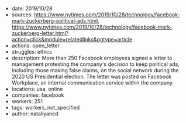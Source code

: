 - date: 2019/10/28
- sources: https://www.nytimes.com/2019/10/28/technology/facebook-mark-zuckerberg-political-ads.html, https://www.nytimes.com/2019/10/28/technology/facebook-mark-zuckerberg-letter.html?action=click&module=relatedlinks&pgtype=article
- actions: open_letter
- struggles: ethics
- description: More than 250 Facebook employees signed a letter to management protesting the company's decision to keep political ads, including those making false claims, on the social network during the 2020 US Presidential election. The letter was posted on Facebook Workplace, an internal communication service within the company.
- locations: usa, online
- companies: facebook
- workers: 251
- tags: workers_not_specified
- author: nataliyaned
